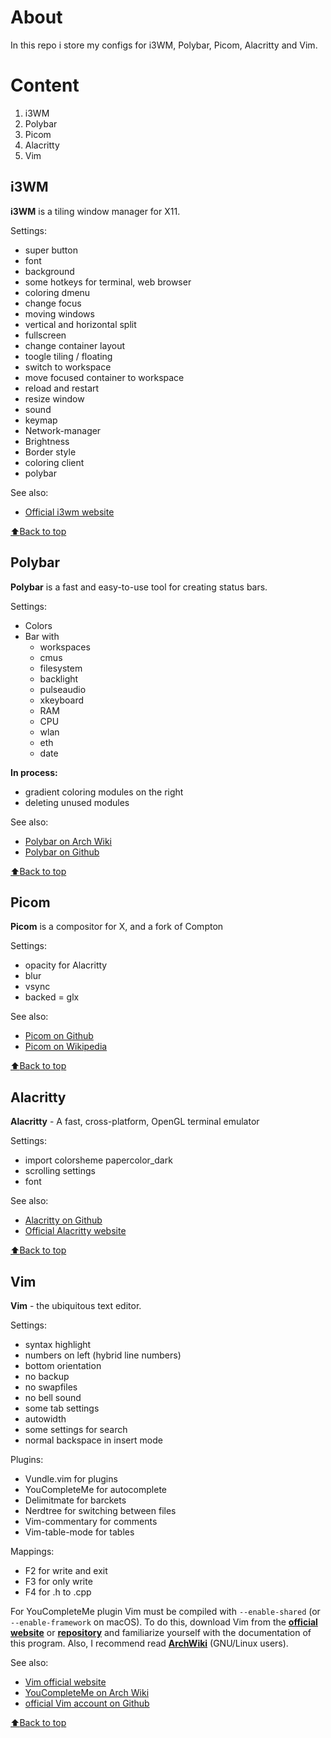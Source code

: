 # About
In this repo i store my configs for i3WM, Polybar, Picom, Alacritty and Vim.

<a name="Content">

# Content

</a>

  1. i3WM
  2. Polybar
  3. Picom
  4. Alacritty
  5. Vim
  
## i3WM
__i3WM__ is a tiling window manager for X11.

Settings:
   * super button
   * font
   * background
   * some hotkeys for terminal, web browser
   * coloring dmenu
   * change focus
   * moving windows
   * vertical and horizontal split
   * fullscreen
   * change container layout
   * toogle tiling / floating
   * switch to workspace
   * move focused container to workspace
   * reload and restart
   * resize window
   * sound
   * keymap
   * Network-manager
   * Brightness
   * Border style
   * coloring client
   * polybar

See also:

- [Official i3wm website](https://i3wm.org/)

[:arrow_up:Back to top](#Content)
  
## Polybar

__Polybar__ is a fast and easy-to-use tool for creating status bars.

Settings:
  * Colors
  * Bar with
    + workspaces
    + cmus
    + filesystem
    + backlight
    + pulseaudio
    + xkeyboard
    + RAM
    + CPU
    + wlan
    + eth
    + date

**In process:**
  + gradient coloring modules on the right
  + deleting unused modules

See also:

-  [Polybar on Arch Wiki](https://wiki.archlinux.org/title/Polybar)
-  [Polybar on Github](https://github.com/polybar/polybar)

[:arrow_up:Back to top](#Content)


## Picom

__Picom__ is a compositor for X, and a fork of Compton

Settings:
  * opacity for Alacritty
  * blur
  * vsync
  * backed = glx

See also:
  + [Picom on Github](https://github.com/yshui/picom)
  + [Picom on Wikipedia](https://en.wikipedia.org/wiki/Picom)

[:arrow_up:Back to top](#Content)


## Alacritty

__Alacritty__ - A fast, cross-platform, OpenGL terminal emulator

Settings:
  * import colorsheme papercolor_dark
  * scrolling settings
  * font
    
See also:
  - [Alacritty on Github](https://github.com/alacritty/alacritty)
  - [Official Alacritty website](https://alacritty.org/)

[:arrow_up:Back to top](#Content)

## Vim
__Vim__ - the ubiquitous text editor.

Settings: 
  * syntax highlight
  * numbers on left (hybrid line numbers)
  * bottom orientation
  * no backup
  * no swapfiles
  * no bell sound
  * some tab settings
  * autowidth
  * some settings for search
  * normal backspace in insert mode

Plugins:
  * Vundle.vim for plugins
  * YouCompleteMe for autocomplete
  * Delimitmate for barckets
  * Nerdtree for switching between files
  * Vim-commentary for comments
  * Vim-table-mode for tables

Mappings:
   * F2 for write and exit
   * F3 for only write 
   * F4 for .h to .cpp

For YouCompleteMe plugin Vim must be compiled with `--enable-shared` (or `--enable-framework` on macOS). To do this, download Vim from the **[official website](https://www.vim.org/)** or **[repository](https://github.com/vim/vim)** and familiarize yourself with the documentation of this program. Also, I recommend read **[ArchWiki](https://wiki.archlinux.org/title/Vim/YouCompleteMe)** (GNU/Linux users).

See also:
  - [Vim official website](https://www.vim.org/)
  - [YouCompleteMe on Arch Wiki](https://wiki.archlinux.org/title/Vim/YouCompleteMe)
  - [official Vim account on Github](https://github.com/vim)

[:arrow_up:Back to top](#Content)
